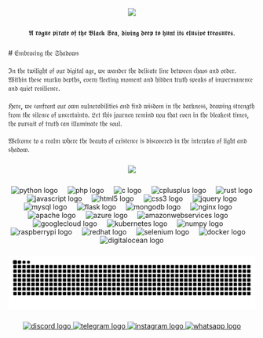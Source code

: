 <div align="center">
  <img height="200" src="https://realmcode.github.io/publicassets/kingsrelam_circle.png"  />
</div>

###

<p align="center">𝕬 𝖗𝖔𝖌𝖚𝖊 𝖕𝖎𝖗𝖆𝖙𝖊 𝖔𝖋 𝖙𝖍𝖊 𝕭𝖑𝖆𝖈𝖐 𝕾𝖊𝖆, 𝖉𝖎𝖛𝖎𝖓𝖌 𝖉𝖊𝖊𝖕 𝖙𝖔 𝖍𝖚𝖓𝖙 𝖎𝖙𝖘 𝖊𝖑𝖚𝖘𝖎𝖛𝖊 𝖙𝖗𝖊𝖆𝖘𝖚𝖗𝖊𝖘.</p>

###

<p align="left"># 𝔈𝔪𝔟𝔯𝔞𝔠𝔦𝔫𝔤 𝔱𝔥𝔢 𝔖𝔥𝔞𝔡𝔬𝔴𝔰<br><br>ℑ𝔫 𝔱𝔥𝔢 𝔱𝔴𝔦𝔩𝔦𝔤𝔥𝔱 𝔬𝔣 𝔬𝔲𝔯 𝔡𝔦𝔤𝔦𝔱𝔞𝔩 𝔞𝔤𝔢, 𝔴𝔢 𝔴𝔞𝔫𝔡𝔢𝔯 𝔱𝔥𝔢 𝔡𝔢𝔩𝔦𝔠𝔞𝔱𝔢 𝔩𝔦𝔫𝔢 𝔟𝔢𝔱𝔴𝔢𝔢𝔫 𝔠𝔥𝔞𝔬𝔰 𝔞𝔫𝔡 𝔬𝔯𝔡𝔢𝔯. 𝔚𝔦𝔱𝔥𝔦𝔫 𝔱𝔥𝔢𝔰𝔢 𝔪𝔲𝔯𝔨𝔶 𝔡𝔢𝔭𝔱𝔥𝔰, 𝔢𝔳𝔢𝔯𝔶 𝔣𝔩𝔢𝔢𝔱𝔦𝔫𝔤 𝔪𝔬𝔪𝔢𝔫𝔱 𝔞𝔫𝔡 𝔥𝔦𝔡𝔡𝔢𝔫 𝔱𝔯𝔲𝔱𝔥 𝔰𝔭𝔢𝔞𝔨𝔰 𝔬𝔣 𝔦𝔪𝔭𝔢𝔯𝔪𝔞𝔫𝔢𝔫𝔠𝔢 𝔞𝔫𝔡 𝔮𝔲𝔦𝔢𝔱 𝔯𝔢𝔰𝔦𝔩𝔦𝔢𝔫𝔠𝔢.<br><br>ℌ𝔢𝔯𝔢, 𝔴𝔢 𝔠𝔬𝔫𝔣𝔯𝔬𝔫𝔱 𝔬𝔲𝔯 𝔬𝔴𝔫 𝔳𝔲𝔩𝔫𝔢𝔯𝔞𝔟𝔦𝔩𝔦𝔱𝔦𝔢𝔰 𝔞𝔫𝔡 𝔣𝔦𝔫𝔡 𝔴𝔦𝔰𝔡𝔬𝔪 𝔦𝔫 𝔱𝔥𝔢 𝔡𝔞𝔯𝔨𝔫𝔢𝔰𝔰, 𝔡𝔯𝔞𝔴𝔦𝔫𝔤 𝔰𝔱𝔯𝔢𝔫𝔤𝔱𝔥 𝔣𝔯𝔬𝔪 𝔱𝔥𝔢 𝔰𝔦𝔩𝔢𝔫𝔠𝔢 𝔬𝔣 𝔲𝔫𝔠𝔢𝔯𝔱𝔞𝔦𝔫𝔱𝔶. 𝔏𝔢𝔱 𝔱𝔥𝔦𝔰 𝔧𝔬𝔲𝔯𝔫𝔢𝔶 𝔯𝔢𝔪𝔦𝔫𝔡 𝔶𝔬𝔲 𝔱𝔥𝔞𝔱 𝔢𝔳𝔢𝔫 𝔦𝔫 𝔱𝔥𝔢 𝔟𝔩𝔢𝔞𝔨𝔢𝔰𝔱 𝔱𝔦𝔪𝔢𝔰, 𝔱𝔥𝔢 𝔭𝔲𝔯𝔰𝔲𝔦𝔱 𝔬𝔣 𝔱𝔯𝔲𝔱𝔥 𝔠𝔞𝔫 𝔦𝔩𝔩𝔲𝔪𝔦𝔫𝔞𝔱𝔢 𝔱𝔥𝔢 𝔰𝔬𝔲𝔩.<br><br>𝔚𝔢𝔩𝔠𝔬𝔪𝔢 𝔱𝔬 𝔞 𝔯𝔢𝔞𝔩𝔪 𝔴𝔥𝔢𝔯𝔢 𝔱𝔥𝔢 𝔟𝔢𝔞𝔲𝔱𝔶 𝔬𝔣 𝔢𝔵𝔦𝔰𝔱𝔢𝔫𝔠𝔢 𝔦𝔰 𝔡𝔦𝔰𝔠𝔬𝔳𝔢𝔯𝔢𝔡 𝔦𝔫 𝔱𝔥𝔢 𝔦𝔫𝔱𝔢𝔯𝔭𝔩𝔞𝔶 𝔬𝔣 𝔩𝔦𝔤𝔥𝔱 𝔞𝔫𝔡 𝔰𝔥𝔞𝔡𝔬𝔴.</p>

###

<div align="center">
  <img src="https://profile-counter.glitch.me/realmcode/count.svg?"  />
</div>

###

<div align="center">
  <img src="https://cdn.jsdelivr.net/gh/devicons/devicon/icons/python/python-original.svg" height="40" alt="python logo"  />
  <img width="12" />
  <img src="https://cdn.jsdelivr.net/gh/devicons/devicon/icons/php/php-original.svg" height="40" alt="php logo"  />
  <img width="12" />
  <img src="https://cdn.jsdelivr.net/gh/devicons/devicon/icons/c/c-original.svg" height="40" alt="c logo"  />
  <img width="12" />
  <img src="https://cdn.jsdelivr.net/gh/devicons/devicon/icons/cplusplus/cplusplus-original.svg" height="40" alt="cplusplus logo"  />
  <img width="12" />
  <img src="https://skillicons.dev/icons?i=rust" height="40" alt="rust logo"  />
  <img width="12" />
  <img src="https://cdn.jsdelivr.net/gh/devicons/devicon/icons/javascript/javascript-original.svg" height="40" alt="javascript logo"  />
  <img width="12" />
  <img src="https://cdn.jsdelivr.net/gh/devicons/devicon/icons/html5/html5-original.svg" height="40" alt="html5 logo"  />
  <img width="12" />
  <img src="https://cdn.jsdelivr.net/gh/devicons/devicon/icons/css3/css3-original.svg" height="40" alt="css3 logo"  />
  <img width="12" />
  <img src="https://cdn.jsdelivr.net/gh/devicons/devicon/icons/jquery/jquery-original.svg" height="40" alt="jquery logo"  />
  <img width="12" />
  <img src="https://cdn.jsdelivr.net/gh/devicons/devicon/icons/mysql/mysql-original.svg" height="40" alt="mysql logo"  />
  <img width="12" />
  <img src="https://skillicons.dev/icons?i=flask" height="40" alt="flask logo"  />
  <img width="12" />
  <img src="https://cdn.jsdelivr.net/gh/devicons/devicon/icons/mongodb/mongodb-original.svg" height="40" alt="mongodb logo"  />
  <img width="12" />
  <img src="https://cdn.jsdelivr.net/gh/devicons/devicon/icons/nginx/nginx-original.svg" height="40" alt="nginx logo"  />
  <img width="12" />
  <img src="https://cdn.jsdelivr.net/gh/devicons/devicon/icons/apache/apache-original.svg" height="40" alt="apache logo"  />
  <img width="12" />
  <img src="https://cdn.jsdelivr.net/gh/devicons/devicon/icons/azure/azure-original.svg" height="40" alt="azure logo"  />
  <img width="12" />
  <img src="https://skillicons.dev/icons?i=aws" height="40" alt="amazonwebservices logo"  />
  <img width="12" />
  <img src="https://cdn.jsdelivr.net/gh/devicons/devicon/icons/googlecloud/googlecloud-original.svg" height="40" alt="googlecloud logo"  />
  <img width="12" />
  <img src="https://cdn.jsdelivr.net/gh/devicons/devicon/icons/kubernetes/kubernetes-plain.svg" height="40" alt="kubernetes logo"  />
  <img width="12" />
  <img src="https://cdn.jsdelivr.net/gh/devicons/devicon/icons/numpy/numpy-original.svg" height="40" alt="numpy logo"  />
  <img width="12" />
  <img src="https://cdn.jsdelivr.net/gh/devicons/devicon/icons/raspberrypi/raspberrypi-original.svg" height="40" alt="raspberrypi logo"  />
  <img width="12" />
  <img src="https://cdn.jsdelivr.net/gh/devicons/devicon/icons/redhat/redhat-original.svg" height="40" alt="redhat logo"  />
  <img width="12" />
  <img src="https://cdn.jsdelivr.net/gh/devicons/devicon/icons/selenium/selenium-original.svg" height="40" alt="selenium logo"  />
  <img width="12" />
  <img src="https://cdn.jsdelivr.net/gh/devicons/devicon/icons/docker/docker-original.svg" height="40" alt="docker logo"  />
  <img width="12" />
  <img src="https://cdn.jsdelivr.net/gh/devicons/devicon/icons/digitalocean/digitalocean-original.svg" height="40" alt="digitalocean logo"  />
</div>

###

<img src="https://raw.githubusercontent.com/realmcode/realmcode/output/snake.svg" alt="Snake animation" />

###

<div align="center">
  <a href="https://discord.com/users/1273654998961619026" target="_blank">
    <img src="https://raw.githubusercontent.com/maurodesouza/profile-readme-generator/master/src/assets/icons/social/discord/default.svg" width="52" height="40" alt="discord logo"  />
  </a>
  <a href="https://t.me/K1ngx" target="_blank">
    <img src="https://raw.githubusercontent.com/maurodesouza/profile-readme-generator/master/src/assets/icons/social/telegram/default.svg" width="52" height="40" alt="telegram logo"  />
  </a>
  <a href="https://instagram.com/kingx.dev" target="_blank">
    <img src="https://raw.githubusercontent.com/maurodesouza/profile-readme-generator/master/src/assets/icons/social/instagram/default.svg" width="52" height="40" alt="instagram logo"  />
  </a>
  <a href="https://wa.me/19093669409" target="_blank">
    <img src="https://raw.githubusercontent.com/maurodesouza/profile-readme-generator/master/src/assets/icons/social/whatsapp/default.svg" width="52" height="40" alt="whatsapp logo"  />
  </a>
</div>

###